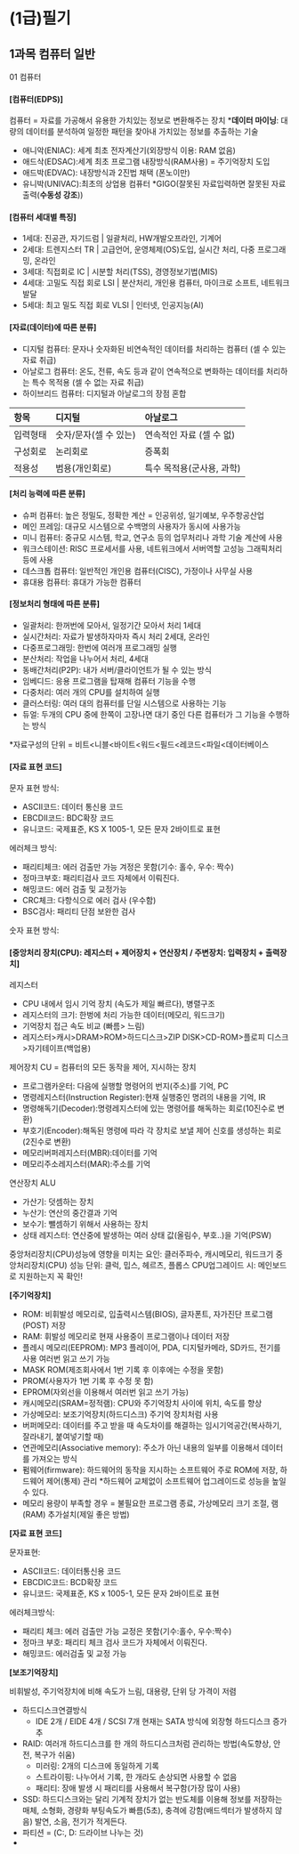# \(1급\)필기

## 1과목 컴퓨터 일반

01 컴퓨터

#### \[컴퓨터\(EDPS\)\]

컴퓨터 = 자료를 가공해서 유용한 가치있는 정보로 변환해주는 장치                                                                           \***데이터 마이닝**: 대량의 데이터를 분석하여 일정한 패턴을 찾아내 가치있는 정보를 추출하는 기술

* 애니악\(ENIAC\): 세계 최초 전자계산기\(외장방식 이용: RAM 없음\)
* 애드삭\(EDSAC\):세계 최초 프로그램 내장방식\(RAM사용\) = 주기억장치 도입
* 애드박\(EDVAC\): 내장방식과 2진법 채택 \(폰노이만\)
* 유니박\(UNIVAC\):최초의 상업용 컴퓨터 \*GIGO\(잘못된 자료입력하면 잘못된 자료 출력\(**수동성 강조**\)\)

#### \[컴퓨터 세대별 특징\]

* 1세대: 진공관, 자기드럼 \| 일괄처리, HW개발오프라인, 기계어
* 2세대: 트렌지스터 TR \| 고급언어, 운영체제\(OS\)도입, 실시간 처리, 다중 프로그래밍, 온라인
* 3세대: 직접회로 IC \| 시분할 처리\(TSS\), 경영정보기법\(MIS\)
* 4세대: 고밀도 직접 회로 LSI \| 분산처리, 개인용 컴퓨터, 마이크로 소프트, 네트워크 발달
* 5세대: 최고 밀도 직접 회로 VLSI \| 인터넷, 인공지능\(AI\)

#### \[자료\(데이터\)에 따른 분류\]

* 디지털 컴퓨터: 문자나 숫자화된 비연속적인 데이터를 처리하는 컴퓨터 \(셀 수 있는 자료 취급\)
* 아날로그 컴퓨터: 온도, 전류, 속도 등과 같이 연속적으로 변화하는 데이터를 처리하는 특수 목적용 \(셀 수 없는 자료 취급\)
* 하이브리드 컴퓨터: 디지털과 아날로그의 장점 혼합

| 항목 | 디지털 | 아날로그 |
| :--- | :--- | :--- |
| 입력형태 | 숫자/문자\(셀 수 있는\) | 연속적인 자료 \(셀 수 없\) |
| 구성회로 | 논리회로 | 증폭회 |
| 적용성 | 범용\(개인회로\) | 특수 목적용\(군사용, 과학\) |

#### \[처리 능력에 따른 분류\]

* 슈퍼 컴퓨터: 높은 정밀도, 정확한 계산 = 인공위성, 일기예보, 우주항공산업
* 메인 프레임: 대규모 시스템으로 수백명의 사용자가 동시에 사용가능
* 미니 컴퓨터: 중규모 시스템, 학교, 연구소 등의 업무처리나 과학 기술 계산에 사용
* 워크스테이션: RISC 프로세서를 사용, 네트워크에서 서버역할 고성능 그래픽처리 등에 사용
* 데스크톱 컴퓨터: 일반적인 개인용 컴퓨터\(CISC\), 가정이나 사무실 사용
* 휴대용 컴퓨터: 휴대가 가능한 컴퓨터

#### \[정보처리 형태에 따른 분류\]

* 일괄처리: 한꺼번에 모아서, 일정기간 모아서 처리 1세대
* 실시간처리: 자료가 발생하자마자 즉시 처리 2세대, 온라인
* 다중프로그래밍: 한번에 여러개 프로그래밍 실행
* 분산처리: 작업을 나누어서 처리, 4세대
* 동배간처리\(P2P\): 내가 서버/클라이언트가 될 수 있는 방식
* 임베디드: 응용 프로그램을 탑재해 컴퓨터 기능을 수행
* 다중처리: 여러 개의 CPU를 설치하여 실행
* 클러스터링: 여러 대의 컴퓨터를 단일 시스템으로 사용하는 기능
* 듀얼: 두개의 CPU 중에 한쪽이 고장나면 대기 중인 다른 컴퓨터가 그 기능을 수행하는 방식

\*자료구성의 단위 = 비트&lt;니블&lt;바이트&lt;워드&lt;필드&lt;레코드&lt;파일&lt;데이터베이스

#### \[자료 표현 코드\]

문자 표현 방식:

* ASCII코드: 데이터 통신용 코드 
* EBCDII코드: BDC확장 코드
* 유니코드: 국제표준,  KS X 1005-1, 모든 문자 2바이트로 표현 

에러체크 방식: 

* 패리티체크: 에러 검출만 가능 겨정은 못함\(기수: 홀수, 우수: 짝수\)
* 정마크부호: 패리티검사 코드 자체에서 이뤄진다.
* 해밍코드: 에러 검출 및 교정가능
* CRC체크: 다항식으로 에러 검사 \(우수함\)
* BSC검사: 패리티 단점 보완한 검사

숫자 표현 방식:

#### \[중앙처리 장치\(CPU\): 레지스터 + 제어장치 + 연산장치 / 주변장치: 입력장치 + 출력장치\]

레지스터

* CPU 내에서 임시 기억 장치 \(속도가 제일 빠르다\), 병렬구조
* 레지스터의 크기: 한벙에 처리 가능한 데이터\(메모리, 워드크기\)
* 기억장치 접근 속도 비교 \(빠름&gt; 느림\)
* 레지스터&gt;캐시&gt;DRAM&gt;ROM&gt;하드디스크&gt;ZIP DISK&gt;CD-ROM&gt;플로피 디스크&gt;자기테이프\(백업용\)

제어장치 CU = 컴퓨터의 모든 동작을 제어, 지시하는 장치

* 프로그램카운터: 다음에 실행할 명령어의 번지\(주소\)를 기억, PC
* 명령레지스터\(Instruction Register\):현재 실행중인 명려의 내용을 기억, IR
* 명령해독기\(Decoder\):명령레지스터에 있는 명령어를 해독하는 회로\(10진수로 변환\)
* 부호기\(Encoder\):해독된 명령에 따라 각 장치로 보낼 제어 신호를 생성하는 회로 \(2진수로 변환\)
* 메모리버퍼레지스터\(MBR\):데이터를 기억
* 메모리주소레지스터\(MAR\):주소를 기억

연산장치 ALU 

* 가산기: 덧셈하는 장치 
* 누산기: 연산의 중간결과 기억
* 보수기: 뺄셈하기 위해서 사용하는 장치
* 상태 레지스터: 연산중에 발생하는 여러 상태 값\(올림수, 부호..\)을 기억\(PSW\)

중앙처리장치\(CPU\)성능에 영향을 미치는 요인: 클러주파수, 캐시메모리, 워드크기                                         중앙처리장치\(CPU\) 성능 단위: 클럭, 밉스, 헤르츠, 플롭스                                                                                 CPU업그레이드 시: 메인보드로 지원하는지 꼭 확인!

**\[주기억장치\]**

* ROM: 비휘발성 메모리로, 입출력시스템\(BIOS\), 글자폰트, 자가진단 프로그램\(POST\) 저장
* RAM: 휘발성 메모리로 현재 사용중이 프로그램이나 데이터 저장
* 플레시 메모리\(EEPROM\): MP3 플레이어, PDA, 디지털카메라, SD카드, 전기를 사용 여러번 읽고 쓰기 가능
* MASK ROM\(제조회사에서 1번 기록 후 이후에는 수정을 못함\)
* PROM\(사용자가 1번 기록 후 수정 못 함\)
* EPROM\(자외선을 이용해서 여러번 읽고 쓰기 가능\)
* 캐시메모리\(SRAM=정적램\): CPU와 주기억장치 사이에 위치, 속도를 향상
* 가상메모리: 보조기억장치\(하드디스크\) 주기억 장치처럼 사용
* 버퍼메모리: 데이터를 주고 받을 때 속도차이를 해결하는 임시기억공간\(복사하기, 잘라내기, 붙여넣기할 때\)
* 연관메모리\(Associative memory\): 주소가 아닌 내용의 일부를 이용해서 데이터를 가져오는 방식
* 펌웨어\(firmware\): 하드웨어의 동작을 지시하는 소프트웨어 주로 ROM에 저장, 하드웨어 제어\(통제\) 관리 \*하드웨어 교체없이 소프트웨어 업그레이드로 성능을 높일 수 있다.
* 메모리 용량이 부족할 경우 = 불필요한 프로그램 종료, 가상메모리 크기 조절, 램\(RAM\) 추가설치\(제일 좋은 방법\)

**\[자료 표현 코드\]**

문자표현:

* ASCII코드: 데이터통신용 코드
* EBCDIC코드: BCD확장 코드
* 유니코드: 국제표준, KS x 1005-1, 모든 문자 2바이트로 표현

에러체크방식:

* 패리티 체크: 에러 검출만 가능 교정은 못함\(기수:홀수, 우수:짝수\)
* 정마크 부호: 패리티 체크 검사 코드가 자체에서 이뤄진다.
* 해밍코드: 에러검출 및 교정 가능

**\[보조기억장치\]**

비휘발성, 주기억장치에 비해 속도가 느림, 대용량, 단위 당 가격이 저렴

* 하드디스크연결방식
  * IDE 2개 / EIDE 4개 / SCSI 7개 현재는 SATA 방식에 외장형 하드디스크 증가 추
* RAID: 여러개 하드디스크를 한 개의 하드디스크처럼 관리하는 방법\(속도향상, 안전, 복구가 쉬움\)
  * 미러링: 2개의 디스크에 동일하게 기록
  * 스트라이핑: 나누어서 기록, 한 개라도 손상되면 사용할 수 없음
  * 패리티: 장애 발생 시 패리티를 사용해서 복구함\(가장 많이 사용\)
* SSD: 하드디스크와는 달리 기계적 장치가 없는 반도체를 이용해 정보를 저장하는 매체, 소형화, 경량화 부팅속도가 빠름\(5초\), 충격에 강함\(배드섹터가 발생하지 않음\) 발연, 소음, 전기가 적게든다.
* 파티션 = \(C:, D: 드라이브 나누는 것\)
* 
